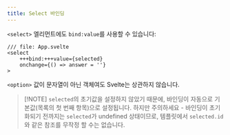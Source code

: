 ```yaml
---
title: Select 바인딩
---
```


`<select>` 엘리먼트에도 `bind:value`를 사용할 수 있습니다:

```svelte
/// file: App.svelte
<select
    +++bind:+++value={selected}
    onchange={() => answer = ''}
>
```

`<option>` 값이 문자열이 아닌 객체여도 Svelte는 상관하지 않습니다.

> [!NOTE] `selected`의 초기값을 설정하지 않았기 때문에, 바인딩이 자동으로 기본값(목록의 첫 번째 항목)으로 설정됩니다. 하지만 주의하세요 - 바인딩이 초기화되기 전까지는 `selected`가 undefined 상태이므로, 템플릿에서 `selected.id`와 같은 참조를 무작정 할 수는 없습니다.
